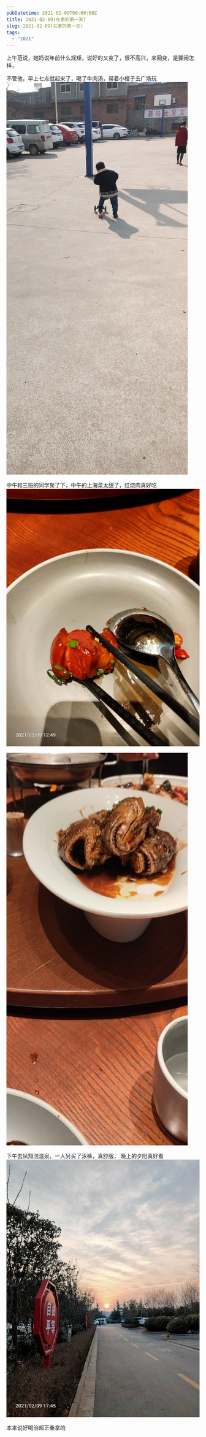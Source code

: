 ```yaml
---
pubDatetime: 2021-02-09T00:00:00Z
title: 2021-02-09(在家的第一天)
slug: 2021-02-09(在家的第一天)
tags:
  - "2021"
---
```


上午范说，她妈说年前什么规矩，说好的又变了，很不高兴，来回变，是要闹怎样，

不管他，早上七点就起来了，喝了牛肉汤，带着小橙子去广场玩
![](../../img/6904315-3c8e3e0a515f40b4.jpg)

中午和三班的同学聚了下，中午的上海菜太甜了，红烧肉真好吃![](../../img/6904315-fe8447a8659c280c.jpg)

![](../../img/6904315-a571506c1bf223b0.jpg)

下午去凤翔泡温泉，一人另买了泳裤，真舒服，
晚上的夕阳真好看
![](../../img/6904315-cffe8e39580074b5.jpg)

本来说好喝治超正桑拿的
